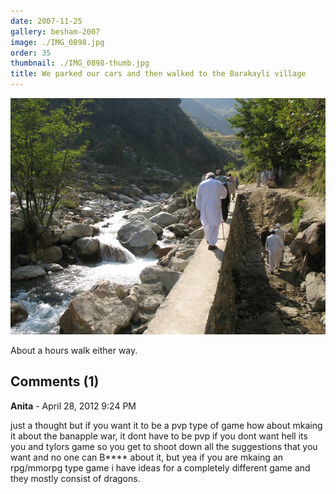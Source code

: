 ```yaml
---
date: 2007-11-25
gallery: besham-2007
image: ./IMG_0898.jpg
order: 35
thumbnail: ./IMG_0898-thumb.jpg
title: We parked our cars and then walked to the Barakayli village
---
```


![We parked our cars and then walked to the Barakayli village](./IMG_0898.jpg)

About a hours walk either way.

<div id="comments">

## Comments (1)

<div id="comment">

**Anita** - April 28, 2012  9:24 PM

just a thought but if you want it to be a pvp type of game how about mkaing it about the banapple war, it dont have to be pvp if you dont want hell its you and tylors game so you get to shoot down all the suggestions that you want and no one can B**** about it, but yea if you are mkaing an rpg/mmorpg type game i have ideas for a completely different game and they mostly consist of dragons.

</div>

</div>